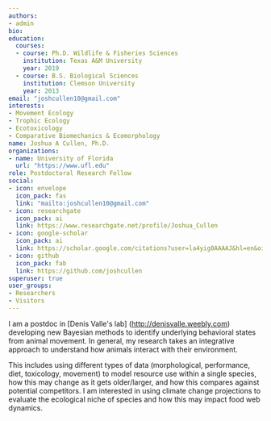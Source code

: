 ```yaml
---
authors:
- admin
bio: 
education:
  courses:
  - course: Ph.D. Wildlife & Fisheries Sciences
    institution: Texas A&M University
    year: 2019
  - course: B.S. Biological Sciences
    institution: Clemson University
    year: 2013
email: "joshcullen10@gmail.com"
interests:
- Movement Ecology
- Trophic Ecology
- Ecotoxicology
- Comparative Biomechanics & Ecomorphology
name: Joshua A Cullen, Ph.D.
organizations:
- name: University of Florida
  url: "https://www.ufl.edu"
role: Postdoctoral Research Fellow
social:
- icon: envelope
  icon_pack: fas
  link: "mailto:joshcullen10@gmail.com"
- icon: researchgate
  icon_pack: ai
  link: https://www.researchgate.net/profile/Joshua_Cullen
- icon: google-scholar
  icon_pack: ai
  link: https://scholar.google.com/citations?user=la4yig0AAAAJ&hl=en&oi=ao
- icon: github
  icon_pack: fab
  link: https://github.com/joshcullen
superuser: true
user_groups:
- Researchers
- Visitors
---
```


I am a postdoc in [Denis Valle's lab] (http://denisvalle.weebly.com) developing new Bayesian methods to identify underlying behavioral states from animal movement. In general, my research takes an integrative approach to understand how animals interact with their environment.

This includes using different types of data (morphological, performance, diet, toxicology, movement) to model resource use within a single species, how this may change as it gets older/larger, and how this compares against potential competitors. I am interested in using climate change projections to evaluate the ecological niche of species and how this may impact food web dynamics.
